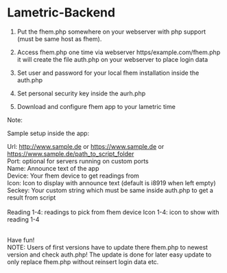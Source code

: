 # Lametric-Backend

1) Put the fhem.php somewhere on your webserver with php support (must be same host as fhem).

2) Access fhem.php one time via webserver https/example.com/fhem.php
   it will create the file auth.php on your webserver to place login data

2) Set user and password for your local fhem installation inside the auth.php

3) Set personal security key inside the aurh.php

4) Download and configure fhem app to your lametric time

Note:

Sample setup inside the app:

Url:	http://www.sample.de or https://www.sample.de or https://www.sample.de/path_to_script_folder<br>
Port:	optional for servers running on custom ports<br>
Name:	Announce text of the app<br>
Device:	Your fhem device to get readings from<br>
Icon:	Icon to display with announce text (default is i8919 when left empty)<br>
Seckey:	Your custom string which must be same inside auth.php to get a result from script<br>
<br>
Reading 1-4:	readings to pick from fhem device
Icon 1-4:	icon to show with reading 1-4

<br>
Have fun!
<br>
NOTE: Users of first versions have to update there fhem.php to newest version and check auth.php!
      The update is done for later easy update to only replace fhem.php without reinsert login data
      etc.
